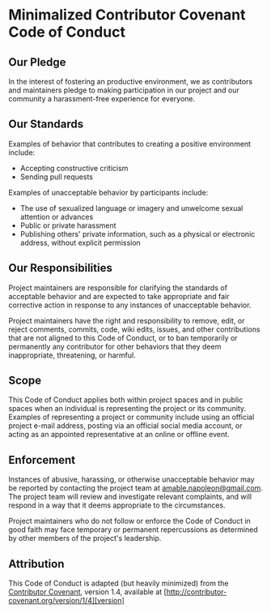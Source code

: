 # Minimalized Contributor Covenant Code of Conduct

## Our Pledge

In the interest of fostering an productive environment, we as contributors and maintainers pledge to making participation in our project and our community a harassment-free experience for everyone.

## Our Standards

Examples of behavior that contributes to creating a positive environment include:

* Accepting constructive criticism
* Sending pull requests

Examples of unacceptable behavior by participants include:

* The use of sexualized language or imagery and unwelcome sexual attention or advances
* Public or private harassment
* Publishing others' private information, such as a physical or electronic address, without explicit permission

## Our Responsibilities

Project maintainers are responsible for clarifying the standards of acceptable behavior and are expected to take appropriate and fair corrective action in response to any instances of unacceptable behavior.

Project maintainers have the right and responsibility to remove, edit, or reject comments, commits, code, wiki edits, issues, and other contributions that are not aligned to this Code of Conduct, or to ban temporarily or permanently any contributor for other behaviors that they deem inappropriate, threatening, or harmful.

## Scope

This Code of Conduct applies both within project spaces and in public spaces when an individual is representing the project or its community. Examples of representing a project or community include using an official project e-mail address, posting via an official social media account, or acting as an appointed representative at an online or offline event. 

## Enforcement

Instances of abusive, harassing, or otherwise unacceptable behavior may be reported by contacting the project team at amable.napoleon@gmail.com. The project team will review and investigate relevant complaints, and will respond in a way that it deems appropriate to the circumstances. 

Project maintainers who do not follow or enforce the Code of Conduct in good faith may face temporary or permanent repercussions as determined by other members of the project's leadership.

## Attribution

This Code of Conduct is adapted (but heavily minimized) from the [Contributor Covenant][homepage], version 1.4, available at [http://contributor-covenant.org/version/1/4][version]

[homepage]: http://contributor-covenant.org
[version]: http://contributor-covenant.org/version/1/4/
